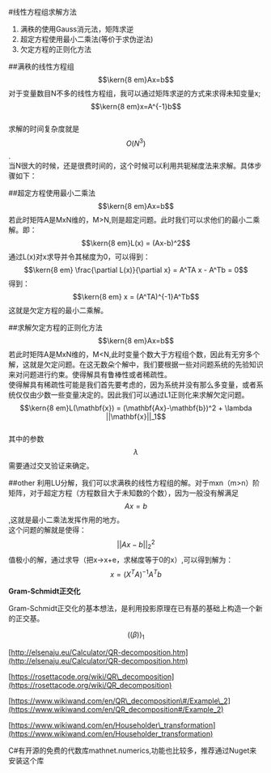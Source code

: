 #线性方程组求解方法
1. 满秩的使用Gauss消元法，矩阵求逆
2. 超定方程使用最小二乘法\(等价于求伪逆法\)
3. 欠定方程的正则化方法

##满秩的线性方程组
$$\kern{8 em}Ax=b$$
对于变量数目N不多的线性方程组，我可以通过矩阵求逆的方式来求得未知变量x; 
$$\kern{8 em}x=A^{-1}b$$  
求解的时间复杂度就是$$O(N^3)$$.  
当N很大的时候，还是很费时间的，这个时候可以利用共轭梯度法来求解。具体步骤如下：  

##超定方程使用最小二乘法
$$\kern{8 em}Ax=b$$
若此时矩阵A是MxN维的，M>N,则是超定问题。此时我们可以求他们的最小二乘解。即：  
$$\kern{8 em}L(x) = (Ax-b)^2$$
通过L(x)对x求导并令其梯度为0，可以得到：  
$$\kern{8 em} \frac{\partial L(x)}{\partial x} = A^TA x - A^Tb = 0$$ 
得到：  
$$\kern{8 em}  x = (A^TA)^{-1}A^Tb$$ 
这就是欠定方程的最小二乘解。  

##求解欠定方程的正则化方法
$$\kern{8 em}Ax=b$$
若此时矩阵A是MxN维的，M<N,此时变量个数大于方程组个数，因此有无穷多个解，这就是欠定问题。在这无数朵个解中，我们要根据一些对问题系统的先验知识来对问题进行约束。使得解具有鲁棒性或者稀疏性。  
使得解具有稀疏性可能是我们首先要考虑的，因为系统并没有那么多变量，或者系统仅仅由少数一些变量决定的。因此我们可以通过L1正则化来求解欠定问题。  
$$\kern{8 em}L(\mathbf{x}) = (\mathbf{Ax}-\mathbf{b})^2 + \lambda ||\mathbf{x}||_1$$   
其中的参数$$\lambda$$需要通过交叉验证来确定。  

##other
利用LU分解，我们可以求满秩的线性方程组的解。对于mxn（m&gt;n）阶矩阵，对于超定方程（方程数目大于未知数的个数），因为一般没有解满足$$Ax=b$$,这就是最小二乘法发挥作用的地方。  
这个问题的解就是使得： $$||Ax-b||_{2}^{2}$$值极小的解，通过求导（把x-&gt;x+e，求梯度等于0的x）,可以得到解为：$$x = (X^{T}A)^{-1}A^{T}b$$

**Gram-Schmidt正交化**

Gram-Schmidt正交化的基本想法，是利用投影原理在已有基的基础上构造一个新的正交基。

$$((\beta ))_{1}$$

[http://elsenaju.eu/Calculator/QR-decomposition.htm](http://elsenaju.eu/Calculator/QR-decomposition.htm)

[https://rosettacode.org/wiki/QR\_decomposition](https://rosettacode.org/wiki/QR_decomposition)

[https://www.wikiwand.com/en/QR\_decomposition\#/Example\_2](https://www.wikiwand.com/en/QR_decomposition#/Example_2)

[https://www.wikiwand.com/en/Householder\_transformation](https://www.wikiwand.com/en/Householder_transformation)

C\#有开源的免费的代数库mathnet.numerics,功能也比较多，推荐通过Nuget来安装这个库

